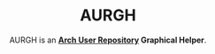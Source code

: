 <div align=center>

# AURGH


AURGH is an **[Arch User Repository](https://aur.archlinux.org/) Graphical Helper**.
